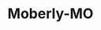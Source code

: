 ---
title: Moberly-MO
slug: moberly-mo
f_state:
- cms/state/missouri.md
f_locations:
- cms/payday-loan/check-cashers-of-america-10696.md
- cms/payday-loan/check-cashers-of-america-10697.md
- cms/payday-loan/check-into-cash-12191.md
- cms/payday-loan/check-into-cash-12212.md
- cms/payday-loan/check-into-cash-12213.md
- cms/payday-loan/check-into-cash-12214.md
- cms/payday-loan/check-into-cash-of-missouri-13470.md
- cms/payday-loan/moberly-quick-cash-21005.md
- cms/payday-loan/moberly-quick-cash-inc-21006.md
- cms/payday-loan/quick-cash-inc-25086.md
updated-on: '2024-05-30T13:41:28.615Z'
created-on: '2024-05-30T13:41:28.615Z'
published-on: '2024-05-30T13:54:32.469Z'
f_city: Moberly
layout: '[city].html'
tags: city
---